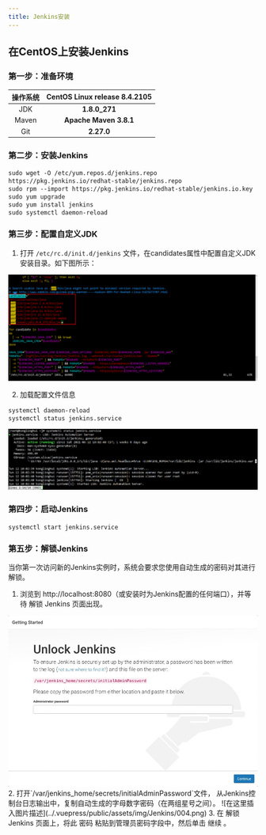 ```yaml
---
title: Jenkins安装
---
```


## 在CentOS上安装Jenkins

### 第一步：准备环境

| 操作系统 | CentOS Linux release 8.4.2105 |
| :------: | :---------------------------: |
|   JDK    |         **1.8.0_271**         |
|  Maven   |    **Apache Maven 3.8.1**     |
|   Git    |          **2.27.0**           |

### 第二步：安装Jenkins

```shell
sudo wget -O /etc/yum.repos.d/jenkins.repo https://pkg.jenkins.io/redhat-stable/jenkins.repo
sudo rpm --import https://pkg.jenkins.io/redhat-stable/jenkins.io.key
sudo yum upgrade
sudo yum install jenkins
sudo systemctl daemon-reload
```

### 第三步：配置自定义JDK

1. 打开 `/etc/rc.d/init.d/jenkins` 文件，在candidates属性中配置自定义JDK安装目录。如下图所示：

![](../.vuepress/public/assets/img/Jenkins/001.png)

2. 加载配置文件信息

```shell
systemctl daemon-reload
systemctl status jenkins.service
```
![](../.vuepress/public/assets/img/Jenkins/002.png)


### 第四步：启动Jenkins

```shell
systemctl start jenkins.service
```

### 第五步：解锁Jenkins

当你第一次访问新的Jenkins实例时，系统会要求您使用自动生成的密码对其进行解锁。

1. 浏览到 http://localhost:8080（或安装时为Jenkins配置的任何端口），并等待 解锁 Jenkins 页面出现。
<img src="../.vuepress/public/assets/img/Jenkins/003.jpg" alt="在这里插入图片描述" style="zoom:150%;" />
2. 打开`/var/jenkins_home/secrets/initialAdminPassword`文件， 从Jenkins控制台日志输出中，复制自动生成的字母数字密码（在两组星号之间）。
  ![在这里插入图片描述](../.vuepress/public/assets/img/Jenkins/004.png)
3. 在 解锁Jenkins 页面上，将此 密码 粘贴到管理员密码字段中，然后单击 继续 。
